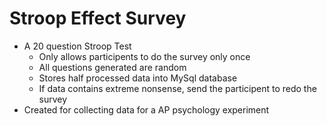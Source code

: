 # Stroop Effect Survey
- A 20 question Stroop Test
  - Only allows participents to do the survey only once
  - All questions generated are random
  - Stores half processed data into MySql database
  - If data contains extreme nonsense, send the participent to redo the survey
- Created for collecting data for a AP psychology experiment
